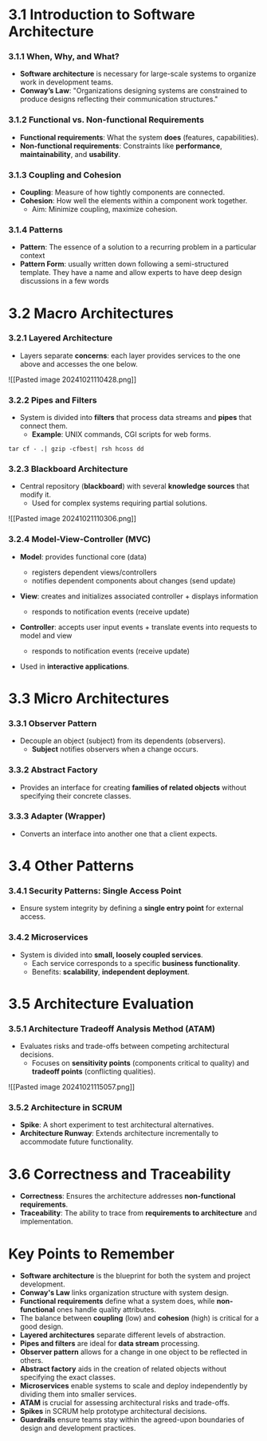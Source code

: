 # 3.1 Introduction to Software Architecture

### 3.1.1 When, Why, and What?
- **Software architecture** is necessary for large-scale systems to organize work in development teams.
- **Conway’s Law**: "Organizations designing systems are constrained to produce designs reflecting their communication structures."
  
### 3.1.2 Functional vs. Non-functional Requirements
- **Functional requirements**: What the system **does** (features, capabilities).
- **Non-functional requirements**: Constraints like **performance**, **maintainability**, and **usability**.

### 3.1.3 Coupling and Cohesion
- **Coupling**: Measure of how tightly components are connected.
- **Cohesion**: How well the elements within a component work together.
  - Aim: Minimize coupling, maximize cohesion.

### 3.1.4 Patterns
- **Pattern**: The essence of a solution to a recurring problem in a particular context
- **Pattern Form**: usually written down following a semi-structured template. They have a name and allow experts to have deep design discussions in a few words
# 3.2 Macro Architectures

### 3.2.1 Layered Architecture
- Layers separate **concerns**: each layer provides services to the one above and accesses the one below.

![[Pasted image 20241021110428.png]]
### 3.2.2 Pipes and Filters
- System is divided into **filters** that process data streams and **pipes** that connect them.
  - **Example**: UNIX commands, CGI scripts for web forms.

``` UNIX
tar cf - .| gzip -cfbest| rsh hcoss dd
```
  
### 3.2.3 Blackboard Architecture
- Central repository (**blackboard**) with several **knowledge sources** that modify it.
  - Used for complex systems requiring partial solutions.

![[Pasted image 20241021110306.png]]
  
### 3.2.4 Model-View-Controller (MVC)
- **Model**: provides functional core (data)
	- registers dependent views/controllers
	- notifies dependent components about changes (send update)
- **View**: creates and initializes associated controller + displays information
	+ responds to notification events (receive update)
- **Controller**: accepts user input events + translate events into requests to model and view
	+ responds to notification events (receive update)

- Used in **interactive applications**.

# 3.3 Micro Architectures

### 3.3.1 Observer Pattern
- Decouple an object (subject) from its dependents (observers).
  - **Subject** notifies observers when a change occurs.
  
### 3.3.2 Abstract Factory
- Provides an interface for creating **families of related objects** without specifying their concrete classes.
  
### 3.3.3 Adapter (Wrapper)
- Converts an interface into another one that a client expects.


# 3.4 Other Patterns

### 3.4.1 Security Patterns: Single Access Point
- Ensure system integrity by defining a **single entry point** for external access.

### 3.4.2 Microservices
- System is divided into **small, loosely coupled services**.
  - Each service corresponds to a specific **business functionality**.
  - Benefits: **scalability**, **independent deployment**.


# 3.5 Architecture Evaluation

### 3.5.1 Architecture Tradeoff Analysis Method (ATAM)
- Evaluates risks and trade-offs between competing architectural decisions.
  - Focuses on **sensitivity points** (components critical to quality) and **tradeoff points** (conflicting qualities).

![[Pasted image 20241021115057.png]]

### 3.5.2 Architecture in SCRUM
- **Spike**: A short experiment to test architectural alternatives.
- **Architecture Runway**: Extends architecture incrementally to accommodate future functionality.


# 3.6 Correctness and Traceability

- **Correctness**: Ensures the architecture addresses **non-functional requirements**.
- **Traceability**: The ability to trace from **requirements to architecture** and implementation.


# Key Points to Remember

- **Software architecture** is the blueprint for both the system and project development.
- **Conway's Law** links organization structure with system design.
- **Functional requirements** define what a system does, while **non-functional** ones handle quality attributes.
- The balance between **coupling** (low) and **cohesion** (high) is critical for a good design.
- **Layered architectures** separate different levels of abstraction.
- **Pipes and filters** are ideal for **data stream** processing.
- **Observer pattern** allows for a change in one object to be reflected in others.
- **Abstract factory** aids in the creation of related objects without specifying the exact classes.
- **Microservices** enable systems to scale and deploy independently by dividing them into smaller services.
- **ATAM** is crucial for assessing architectural risks and trade-offs.
- **Spikes** in SCRUM help prototype architectural decisions.
- **Guardrails** ensure teams stay within the agreed-upon boundaries of design and development practices.